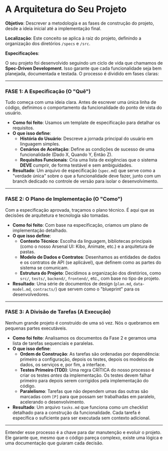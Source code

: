 # A Arquitetura do Seu Projeto

**Objetivo**: Descrever a metodologia e as fases de construção do projeto, desde a ideia inicial até a implementação final.

**Localização**: Este conceito se aplica à raiz do projeto, definindo a organização dos diretórios `/specs` e `/src`.

**Especificações**:

O seu projeto foi desenvolvido seguindo um ciclo de vida que chamamos de **Spec-Driven Development**. Isso garante que cada funcionalidade seja bem planejada, documentada e testada. O processo é dividido em fases claras:

---

### **FASE 1: A Especificação (O "Quê")**

Tudo começa com uma ideia clara. Antes de escrever uma única linha de código, definimos o comportamento da funcionalidade do ponto de vista do usuário.

* **Como foi feito**: Usamos um template de especificação para detalhar os requisitos.
* **O que isso define**:
    * **História do Usuário**: Descreve a jornada principal do usuário em linguagem simples.
    * **Cenários de Aceitação**: Define as condições de sucesso de uma funcionalidade (Dado X, Quando Y, Então Z).
    * **Requisitos Funcionais**: Cria uma lista de exigências que o sistema **DEVE** cumprir, de forma testável e sem ambiguidades.
* **Resultado**: Um arquivo de especificação (`spec.md`) que serve como a "verdade única" sobre o que a funcionalidade deve fazer, junto com um branch dedicado no controle de versão para isolar o desenvolvimento.

---

### **FASE 2: O Plano de Implementação (O "Como")**

Com a especificação aprovada, traçamos o plano técnico. É aqui que as decisões de arquitetura e tecnologia são tomadas.

* **Como foi feito**: Com base na especificação, criamos um plano de implementação detalhado.
* **O que isso define**:
    * **Contexto Técnico**: Escolha da linguagem, bibliotecas principais (como o nosso Arsenal UI: Kibo, Animate, etc.) e a arquitetura de pastas.
    * **Modelo de Dados e Contratos**: Desenhamos as entidades de dados e os contratos de API (se aplicável), que definem como as partes do sistema se comunicam.
    * **Estrutura do Projeto**: Decidimos a organização dos diretórios, como `src/`, `tests/`, `backend/`, `frontend/`, etc., com base no tipo de projeto.
* **Resultado**: Uma série de documentos de design (`plan.md`, `data-model.md`, `contracts/`) que servem como o "blueprint" para os desenvolvedores.

---

### **FASE 3: A Divisão de Tarefas (A Execução)**

Nenhum grande projeto é construído de uma só vez. Nós o quebramos em pequenas partes executáveis.

* **Como foi feito**: Analisamos os documentos da Fase 2 e geramos uma lista de tarefas sequenciais e paralelas.
* **O que isso define**:
    * **Ordem de Construção**: As tarefas são ordenadas por dependência: primeiro a configuração, depois os testes, depois os modelos de dados, os serviços e, por fim, a interface.
    * **Testes Primeiro (TDD)**: Uma regra CRÍTICA do nosso processo é criar os testes *antes* da implementação. Os testes devem falhar primeiro para depois serem corrigidos pela implementação do código.
    * **Paralelismo**: Tarefas que não dependem umas das outras são marcadas com `[P]` para que possam ser trabalhadas em paralelo, acelerando o desenvolvimento.
* **Resultado**: Um arquivo `tasks.md` que funciona como um checklist detalhado para a construção da funcionalidade. Cada tarefa é específica o suficiente para ser executada sem contexto adicional.

---

Entender esse processo é a chave para dar manutenção e evoluir o projeto. Ele garante que, mesmo que o código pareça complexo, existe uma lógica e uma documentação que guiaram cada decisão.
